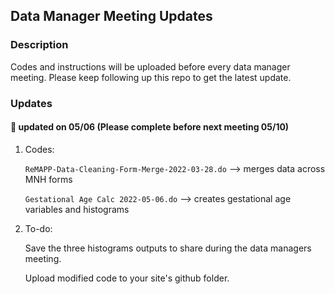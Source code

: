 ## Data Manager Meeting Updates

### Description
Codes and instructions will be uploaded before every data manager meeting. Please keep following up this repo to get the latest update.

### Updates

#### :pushpin: updated on 05/06 (Please complete before next meeting 05/10)

1. Codes:

   `ReMAPP-Data-Cleaning-Form-Merge-2022-03-28.do` --> merges data across MNH forms
   
   `Gestational Age Calc 2022-05-06.do` --> creates gestational age variables and histograms
   
2. To-do:

   Save the three histograms outputs to share during the data managers meeting.
   
   Upload modified code to your site's github folder. 
